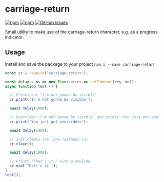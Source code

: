 # carriage-return

[![npm](https://img.shields.io/npm/v/carriage-return.svg)](https://www.npmjs.com/package/carriage-return) [![npm](https://img.shields.io/npm/dt/carriage-return.svg)](https://www.npmjs.com/package/carriage-return) [![GitHub issues](https://img.shields.io/github/issues/mbrandau/carriage-return.svg)](https://github.com/mbrandau/carriage-return/issues)

Small utility to make use of the carriage-return character, e.g. as a progress indicator.

## Usage

Install and save the package to your project `npm i --save carriage-return`

```js
const cr = require('carriage-return');

const delay = ms => new Promise(res => setTimeout(res, ms));
async function test () {

  // Prints out "I'm not gonna be visible"
  cr.print('I\'m not gonna be visible');

  await delay(1000);

  // Overrides "I'm not gonna be visible" and prints "You just got overridden" without a newline
  cr.print('You just got overridden');

  await delay(1000);

  // Just clears the line (without \n)
  cr.clear();

  await delay(1000);

  // Prints "That's it." with a newline
  cr.end('That\'s it.');
}
test();
```
